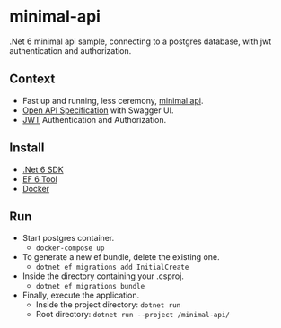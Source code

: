 # minimal-api
.Net 6 minimal api sample, connecting to a postgres database, with jwt authentication and authorization.

## Context

- Fast up and running, less ceremony, [minimal api].
- [Open API Specification] with Swagger UI.
- [JWT] Authentication and Authorization.

## Install

- [.Net 6 SDK]
- [EF 6 Tool]
- [Docker]

## Run

- Start postgres container.
    - `docker-compose up`
- To generate a new ef bundle, delete the existing one.
    - `dotnet ef migrations add InitialCreate`
- Inside the directory containing your .csproj.
    - `dotnet ef migrations bundle`
- Finally, execute the application.
    - Inside the project directory: `dotnet run`
    - Root directory: `dotnet run --project /minimal-api/`

<!-- Links -->
[minimal api]: https://docs.microsoft.com/en-us/aspnet/core/fundamentals/minimal-apis?view=aspnetcore-6.0
[Open API Specification]: https://swagger.io/specification/
[JWT]: https://jwt.io/
[.Net 6 SDK]: https://dotnet.microsoft.com/download/dotnet/6.0
[EF 6 Tool]: https://www.nuget.org/packages/dotnet-ef/
[Docker]: https://docs.docker.com/get-docker